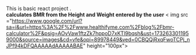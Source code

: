 This is basic   react project .
<br>
<b>calculates BMR from the Height and Weight entered by the user</b>
< img src ="https://www.google.com/url?sa=i&url=https%3A%2F%2Fwww.healthifyme.com%2Fblog%2Fbmr-calculator%2F&psig=AOvVaw1ftzZk7hppoD7xKTl9bqsh&ust=1732633011959000&source=images&cd=vfe&opi=89978449&ved=0CBQQjRxqFwoTCPj_nJPf94kDFQAAAAAdAAAAABAE" height="100px"></img>
